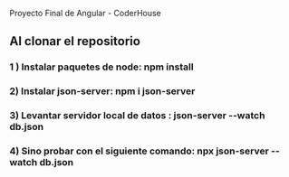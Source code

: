 Proyecto Final de Angular - CoderHouse
## Al clonar el repositorio
### 1 ) Instalar paquetes de node: npm install
### 2) Instalar json-server: npm i json-server
### 3) Levantar servidor local de datos : json-server --watch db.json
### 4) Sino probar con el siguiente comando: npx json-server --watch db.json
